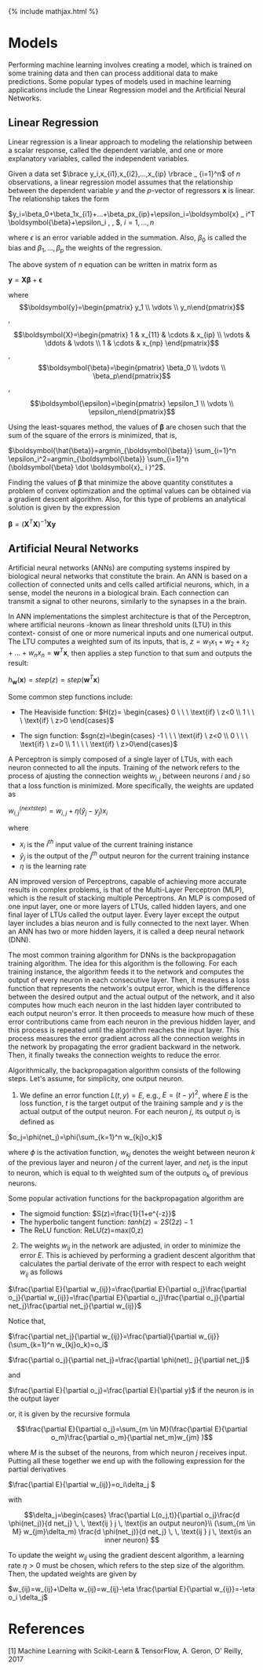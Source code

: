 {% include mathjax.html %}
# Models
Performing machine learning involves creating a model, which is trained on some training data and then can process additional data to make predictions. Some popular types of models used in machine learning applications include the Linear Regression model and the Artificial Neural Networks.

## Linear Regression
Linear regression is a linear approach to modeling the relationship between a scalar response, called the dependent variable, and one or more explanatory variables, called the independent variables.

Given a data set $\brace y_i,x_{i1},x_{i2},...,x_{ip} \rbrace _ {i=1}^n$ of $n$ observations, a linear regression model assumes that the relationship between the dependent variable $y$ and the $p$-vector of regressors $\boldsymbol{x}$ is linear. The relationship takes the form

$y_i=\beta_0+\beta_1x_{i1}+...+\beta_px_{ip}+\epsilon_i=\boldsymbol{x} _ i^T \boldsymbol{\beta}+\epsilon_i \, \, $,    $i=1,...,n$

where $\epsilon$ is an error variable added in the summation. Also, $\beta_0$ is called the bias and $\beta_1,...,\beta_p$ the weights of the regression.

The above system of $n$ equation can be written in matrix form as 

$\boldsymbol{y}=\boldsymbol{X}\boldsymbol{\beta}+\boldsymbol{\epsilon}$

where 
$$\boldsymbol{y}=\begin{pmatrix} y_1 \\ \vdots \\ y_n\end{pmatrix}$$,

$$\boldsymbol{X}=\begin{pmatrix} 1 & x_{11} & \cdots & x_{ip} \\ 
                                \vdots & \ddots & \vdots \\
                                1 & \cdots & x_{np} \end{pmatrix}$$,
$$\boldsymbol{\beta}=\begin{pmatrix} \beta_0 \\ \vdots \\ \beta_p\end{pmatrix}$$,

$$\boldsymbol{\epsilon}=\begin{pmatrix} \epsilon_1 \\ \vdots \\ \epsilon_n\end{pmatrix}$$

Using the least-squares method, the values of $\boldsymbol{\beta}$ are chosen such that the sum of the square of the errors is minimized, that is, 

$\boldsymbol{\hat{\beta}}=argmin_{\boldsymbol{\beta}} \sum_{i=1}^n \epsilon_i^2=argmin_{\boldsymbol{\beta}} \sum_{i=1}^n (\boldsymbol{\beta} \dot \boldsymbol{x}_ i )^2$.

Finding the values of $\boldsymbol{\beta}$ that minimize the above quantity constitutes a problem of convex optimization and the optimal values can be obtained via a gradient descent algorithm. Also, for this type of problems an analytical solution is given by the expression

$\boldsymbol{\beta}=(\boldsymbol{X}^T\boldsymbol{X})^{-1}\boldsymbol{X}\boldsymbol{y}$

## Artificial Neural Networks
Artificial neural networks (ANNs) are computing systems inspired by biological neural networks that constitute the brain. An ANN is based on a collection of connected units and cells called artificial neurons, which, in a sense, model the neurons in a biological brain. Each connection can transmit a signal to other neurons, similarly to the synapses in a the brain.

In ANN implementations the simplest architecture is that of the Perceptron, where artificial neurons -known as linear threshold units (LTU) in this context- consist of one or more numerical inputs and one numerical output. The LTU computes a weighted sum of its inputs, that is, $z=w_1x_1+w_2+x_2+...+w_nx_n=\boldsymbol{w}^T\boldsymbol{x}$, then applies a step function to that sum and outputs the result:

$h_{\boldsymbol{w}}(\boldsymbol{x})=step(z)=step(\boldsymbol{w}^T\boldsymbol{x})$

Some common step functions include:

- The Heaviside function: $H(z)= \begin{cases} 0 \ \ \ \text{if} \ z<0 \\ 1 \ \ \ \text{if} \ z>0 \end{cases}$

- The sign function: $sgn(z)=\begin{cases} -1 \ \ \ \text{if} \ z<0 \\ 0 \ \ \ \text{if} \ z=0 \\ 1 \ \ \ \text{if} \ z>0\end{cases}$

A Perceptron is simply composed of a single layer of LTUs, with each neuron connected to all the inputs. Training of the network refers to the process of ajusting the connection weights $w_{i,j}$ between neurons $i$ and $j$ so that a loss function is minimized. More specifically, the weights are updated as

$w_{i,j}^{(next step)}=w_{i,j}+\eta(\hat{y}_ j-y_ j)x_i$

where 
- $x_i$ is the $i^{th}$ input value of the current training instance
- $\hat{y}_ j$ is the output of the $j^{th}$ output neuron for the current training instance
- $\eta$ is the learning rate

AN improved version of Perceptrons, capable of achieving more accurate results in complex problems, is that of the Multi-Layer Perceptron (MLP), which is the result of stacking multiple Perceptrons. An MLP is composed of one input layer, one or more layers of LTUs, called hidden layers, and one final layer of LTUs called the output layer. Every layer except the output layer includes a bias neuron and is fully connected to the next layer. When an ANN has two or more hidden layers, it is called a deep neural network (DNN).

The most common training algorithm for DNNs is the backpropagation training algorithm. The idea for this algorithm is the following.
For each training instance, the algorithm feeds it to the network and computes the output of every neuron in each consecutive layer. Then, it measures a loss function that represents the network's output error, which is the difference between the desired output and the actual output of the network, and it also computes how much each neuron in the last hidden layer contributed to each output neuron's error. It then proceeds to measure how much of these error contributions came from each neuron in the previous hidden layer, and this process is repeated until the algorithm reaches the input layer. This process measures the error gradient across all the connection weights in the network by propagating the error gradient backward in the network. Then, it finally tweaks the connection weights to reduce the error.

Algorithmically, the backpropagation algorithm consists of the following steps. Let's assume, for simplicity, one output neuron.

1) We define an error function $L(t,y)=E$, e.g., $E=(t-y)^2$, where $E$ is the loss function, $t$ is the target output of the training sample and $y$ is the actual output of the output neuron. For each neuron $j$, its output $o_j$ is defined as

$o_j=\phi(net_j)=\phi(\sum_{k=1}^n w_{kj}o_k)$

where $\phi$ is the activation function, $w_{kj}$ denotes the weight between neuron $k$ of the previous layer and neuron $j$ of the current layer, and $net_j$ is the input to neuron, which is equal to th weighted sum of the outputs $o_k$ of previous neurons. 

Some popular activation functions for the backpropagation algorithm are
- The sigmoid function: $S(z)=\frac{1}{1+e^{-z}}$
- The hyperbolic tangent function: $tanh(z)=2S(2z)-1$
- The ReLU function: ReLU(z)=max(0,z)

2) The weights $w_{ij}$ in the network are adjusted, in order to minimize the error $E$. This is achieved by performing a gradient descent algorithm that calculates the partial derivate of the error with respect to each weight $w_{ij}$ as follows

$\frac{\partial E}{\partial w_{ij}}=\frac{\partial E}{\partial o_j}\frac{\partial o_j}{\partial w_{ij}}=\frac{\partial E}{\partial o_j}\frac{\partial o_j}{\partial net_j}\frac{\partial net_j}{\partial w_{ij}}$

Notice that,

$\frac{\partial net_j}{\partial w_{ij}}=\frac{\partial}{\partial w_{ij}}(\sum_{k=1}^n w_{kj}o_k)=o_i$

$\frac{\partial o_j}{\partial net_j}=\frac{\partial \phi(net)_ j}{\partial net_j}$

and 

$\frac{\partial E}{\partial o_j}=\frac{\partial E}{\partial y}$ if the neuron is in the output layer

or, it is given by the recursive formula

$$\frac{\partial E}{\partial o_j}=\sum_{m \in M}(\frac{\partial E}{\partial o_m}\frac{\partial o_m}{\partial net_m}w_{jm} )$$

where $M$ is the subset of the neurons, from which neuron $j$ receives input. Putting all these together we end up with the following expression for the partial derivatives

$\frac{\partial E}{\partial w_{ij}}=o_i\delta_j $

with

$$\delta_j=\begin{cases} \frac{\partial L(o_j,t)}{\partial o_j}\frac{d \phi(net_j)}{d net_j} \, \, \text{ij } j \, \text{is an output neuron}\\ (\sum_{m \in M} w_{jm}\delta_m) \frac{d \phi(net_j)}{d net_j} \, \, \text{ij } j \, \text{is an inner neuron} $$

To update the weight $w_{ij}$ using the gradient descent algorithm, a learning rate $\eta >0$ must be chosen, which refers to the step size of the algorithm. Then, the updated weights are given by

$w_{ij}=w_{ij}+\Delta w_{ij}=w_{ij}-\eta \frac{\partial E}{\partial w_{ij}}=-\eta o_i \delta_j$








# References
[1] Machine Learning with Scikit-Learn & TensorFlow, A. Geron, O' Reilly, 2017
